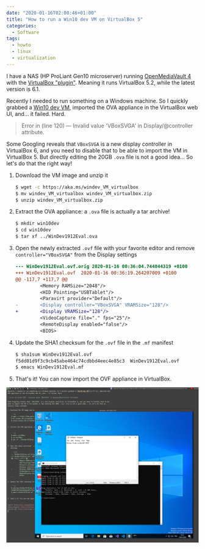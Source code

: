 ```yaml
---
date: "2020-01-16T02:00:46+01:00"
title: "How to run a Win10 dev VM on VirtualBox 5"
categories:
  - Software
tags:
  - howto
  - linux
  - virtualization
---
```


I have a NAS (HP ProLiant Gen10 microserver) running [OpenMediaVault 4][omv] with the [VirtualBox
"plugin"][vbox-plugin]. Meaning it runs VirtualBox 5.2, while the latest version is 6.1.

Recently I needed to run something on a Windows machine. So I quickly grabbed a [Win10 dev VM][win10-vm], imported the
OVA appliance in the VirtualBox web UI, and... it failed. Hard.

> Error in (line 120) — Invalid value 'VBoxSVGA' in Display/@controller attribute.

Some Googling reveals that `VBoxSVGA` is a new display controller in VirtualBox 6, and you need to disable that to be
able to import the VM in VirtualBox 5. But directly editing the 20GB `.ova` file is not a good idea... So let's do that
the right way!

1. Download the VM image and unzip it

    ```sh
    $ wget -c https://aka.ms/windev_VM_virtualbox
    $ mv windev_VM_virtualbox windev_VM_virtualbox.zip
    $ unzip windev_VM_virtualbox.zip
    ```

2. Extract the OVA appliance: a `.ova` file is actually a tar archive!


    ```sh
    $ mkdir win10dev
    $ cd win10dev
    $ tar xf ../WinDev1912Eval.ova
    ```

3. Open the newly extracted `.ovf` file with your favorite editor and remove `controller="VBoxSVGA"` from the Display
   settings

    ```diff
    --- WinDev1912Eval.ovf.orig	2020-01-16 00:36:04.744044319 +0100
    +++ WinDev1912Eval.ovf	2020-01-16 00:36:19.264207009 +0100
    @@ -117,7 +117,7 @@
             <Memory RAMSize="2048"/>
             <HID Pointing="USBTablet"/>
             <Paravirt provider="Default"/>
    -        <Display controller="VBoxSVGA" VRAMSize="128"/>
    +        <Display VRAMSize="128"/>
             <VideoCapture file="." fps="25"/>
             <RemoteDisplay enabled="false"/>
             <BIOS>
    ```

4. Update the SHA1 checksum for the `.ovf` file in the `.mf` manifest

    ```sh
    $ sha1sum WinDev1912Eval.ovf
    f5dd01d9f3c9cb45abe464c74cdbbd4eec4e85c3  WinDev1912Eval.ovf
    $ emacs WinDev1912Eval.mf
    ```

5. That's it! You can now import the OVF appliance in VirtualBox.

![Screenshot](screenshot.png)


[win10-vm]: https://developer.microsoft.com/en-us/windows/downloads/virtual-machines
[vbox-plugin]: https://bintray.com/openmediavault-plugin-developers/arrakis/openmediavault-virtualbox#
[omv]: https://www.openmediavault.org/
